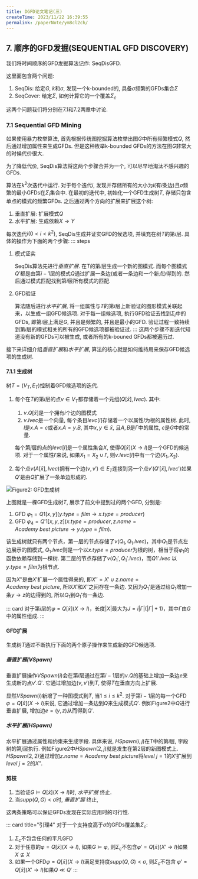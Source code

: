 ```yaml
---
title: DGFD论文笔记(三)
createTime: 2023/11/22 16:39:55
permalink: /paperNote/ym8cl2ch/
---
```


## 7. 顺序的GFD发掘(SEQUENTIAL GFD DISCOVERY)

我们将时间顺序的GFD发掘算法记作: SeqDisGFD.   

这里面包含两个问题:

1. SeqDis: 给定$G$, $k$和$\sigma$, 发现一个k-bounded的, 具备$\sigma$频繁的GFDs集合$\Sigma$
2. SeqCover: 给定$\Sigma$, 如何计算它的一个覆盖$\Sigma_c$

这两个问题我们将分别在7.1和7.2两章中讨论.

### 7.1 Sequential GFD Mining

如果使用暴力枚举算法, 首先根据传统图挖掘算法枚举出图$G$中所有频繁模式$Q$, 然后通过增加属性来生成GFDs. 但是这种枚举k-bounded GFDs的方法在图$G$非常大的时候代价很大. 

为了降低代价, SeqDis算法将这两个步骤合并为一个, 可以尽早地淘汰不感兴趣的GFDs.

算法在$k^2$次迭代中运行. 对于每个迭代$i$, 发现并存储所有的大小为$i$(有$i$条边)且$\sigma$频繁的最小GFDs在$\Sigma_i$集合中. 在最初的迭代中, 初始化一个GFD生成树$T$, 存储只包含单点的模式的频繁GFDs. 之后通过两个方向的扩展来扩展这个树:

1. 垂直扩展: 扩展模式$Q$ 
2. 水平扩展: 生成依赖$X \rightarrow Y$

每次迭代$i(0<i<k^2)$, SeqDis生成并证实GFD的候选项, 并填充在树$T$的第$i$层. 具体的操作为下面的两个步骤:
::: steps
1. 模式证实
   
   SeqDis算法先进行*垂直扩展*. 在$T$的第$i$层生成一个新的图模式. 而每个图模式$Q'$都是由第$i-1$层的模式$Q$通过扩展一条边(或者一条边和一个新点)得到的. 然后通过模式匹配找到第$i$层所有模式的匹配.
2. GFD验证
   
   算法随后进行*水平扩展*, 将一组属性与$T$的第$i$层上新验证的图形模式关联起来，以生成一组GFD候选项. 对于每一组候选项, 执行GFD验证去找到$\Sigma_i$中的GFDs, 即第$i$层上满足$G$, 并且是频繁的, 并且是最小的GFD. 验证过程一致持续到第$i$层的模式相关的所有的GFD候选项都被验证过.
:::
这两个步骤不断迭代知道没有新的GFDs可以被生成, 或者所有的k-bouned GFDs都被遍历过.

接下来详细介绍*垂直扩展*和*水平扩展*, 算法的核心就是如何维持用来保存GFD候选项的生成树.   

#### 7.1.1 生成树

树$T=(V_T, E_T)$控制着GFD候选项的迭代.

1. 每个在$T$的第$i$层的点$v \in V_T$都存储着一个元组$(Q[\bar{x}], lvec)$. 其中:

    1. $v.Q[\bar{x}]$是一个拥有$i$个边的图模式
    2. $v.lvec$是一个向量, 每个条目$levc[l]$存储着一个以属性$l$为根的属性树. 此时, $l$是$x.A=c$或者$x.A=y.B$, 其中$x,y \in \bar{x}$, 且$A,B$是$\Gamma$中的属性, $c$是$G$中的常量. 

    每个第$j$层的点的$levc[l]$是一个属性集合$X$, 使得$Q[\bar{x}](X \rightarrow l)$是一个GFD的候选项. 对于一个属性$l'$来说, 如果$X_1 =X_2 \cup {l'}$, 则$v.levc[l]$中有一个边$(X_1, X_2)$.

2. 每个点$v(A[\bar{x}], lvec)$拥有一个边$(v, v') \in E_T$连接到另一个点$v'(Q'[\bar{x}], lvec')$如果$Q'$是由$Q$扩展了一条单边形成的.


![Figure2: GFD生成树](/illustration/dgfd-generating-tree.png)

上图就是一棵GFD生成树$T$, 展示了前文中提到过的两个GFD, 分别是:
1. GFD $\varphi_1= Q1[x,y](y.type = film \rightarrow x.type =producer)$
2. GFD $\varphi_4= Q'1[x,y,z]({x.type = producer,z.name =Academy \ best \ picture} \rightarrow y.type = film)$.

该生成树就只有两个节点，第一层的节点存储了$v(Q_1,Q_1.lvec)$，其中$Q_1$是节点左边展示的图模式, $Q_1.lvec$则是一个以$x.type=producer$为根的树，相当于将$\varphi_1$的函数依赖存储到一棵树. 第二层的节点存储了$v(Q_1',Q_1'.lvec)$，而$Q1'.lvec$ 以$y.type=film$为根节点. 

因为$X''$是由$X'$扩展一个属性得来的, 即$X''=X'\cup {z.name=Academy\ best\ picture}$, 所以$X'$和$X''$之间存在一条边. 又因为$Q_1'$是通过给$Q_1$增加一条$y\rightarrow z$的边得到的, 所以$Q_1$到$Q_1'$有一条边. 

::: card 
对于第$i$层的$\varphi=Q[\bar{x}](X \rightarrow l)$，长度$\left|X\right|$最大为$J=i \left|\Gamma\right| ( \left|\Gamma\right| + 1)$，其中$\Gamma$由$G$中的属性组成.
::: 


#### GFD扩展
生成树$T$通过不断执行下面的两个原子操作来生成新的GFD候选项.

##### 垂直扩展($VSpawn$)
垂直扩展操作$VSpawn(i)$会在第$i$层通过在第$i-1$层的$v.Q$的基础上增加一条边$e$来生成新的点$v'.Q'$. 它通过增加边$(v, v')$到$T$, 使得$T$在垂直方向上扩展.

显然$VSpawn(i)$新增了一种图模式到$T$, 当$1 \le i \le k^2$. 对于第$i-1$层的每一个GFD $\varphi =Q[\bar{x}](X \rightarrow l)$来说, 它通过增加一条边到$Q$来生成模式$Q'$. 例如Figure2中$Q$进行垂直扩展, 增加边$e=(y,z)$从而得到$Q'$.

##### 水平扩展($HSpawn$)
水平扩展通过属性和约束来生成字段. 具体来说, $HSpawn(i,j)$在$T$中的第$i$层, 字段树的第$j$层执行. 例如Figure2中$HSpawn(2,j)$就是发生在第2层的新图模式上. $HSpawn(2,2)$通过增加$z.name=Academy\ best\ picture$将$level \ j=1$的$X'$扩展到$level \ j=2$的$X''$.

#### 剪枝

1. 当验证$G\models Q[\bar{x}](X \rightarrow l)$时, *水平扩展* 终止.
2. 当$supp(Q,G) < \sigma$时, *垂直扩展* 终止,

这两条策略可以保证GFDs发现在实际应用时的可行性.

::: card  title="引理4"
对于一个支持度高于$\sigma$的GFDs覆盖集$\Sigma_c$:

1. $\Sigma_c$不包含任何的平凡GFD
2. 对于任意的$\varphi =Q[\bar{x}](X \rightarrow l)$, 如果$G\models \varphi$, 则$\Sigma_c$不包含$\varphi'=Q[\bar{x}](X'\rightarrow l)$如果$X\not \subseteq X$
3. 如果一个GFD$\varphi =Q[\bar{x}](X \rightarrow l)$满足支持度$supp(Q,G)<\sigma$, 则$\Sigma_c$不包含 $\varphi'=Q[\bar{x}](X'\rightarrow l)$如果$Q\ll Q'$
:::